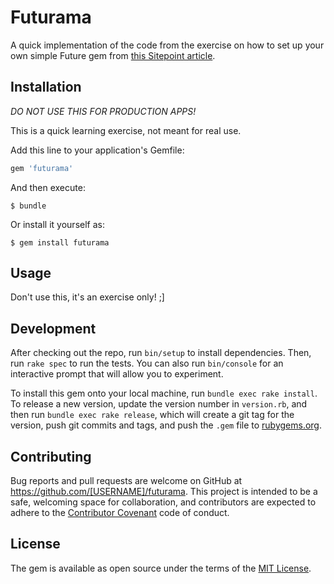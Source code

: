 # Futurama

A quick implementation of the code from the exercise on how to set up your own simple Future gem from [this Sitepoint article](https://www.sitepoint.com/learn-concurrency-by-implementing-futures-in-ruby/).

## Installation

*DO NOT USE THIS FOR PRODUCTION APPS!*

This is a quick learning exercise, not meant for real use.

Add this line to your application's Gemfile:

```ruby
gem 'futurama'
```

And then execute:

    $ bundle

Or install it yourself as:

    $ gem install futurama

## Usage

Don't use this, it's an exercise only! ;]

## Development

After checking out the repo, run `bin/setup` to install dependencies. Then, run `rake spec` to run the tests. You can also run `bin/console` for an interactive prompt that will allow you to experiment.

To install this gem onto your local machine, run `bundle exec rake install`. To release a new version, update the version number in `version.rb`, and then run `bundle exec rake release`, which will create a git tag for the version, push git commits and tags, and push the `.gem` file to [rubygems.org](https://rubygems.org).

## Contributing

Bug reports and pull requests are welcome on GitHub at https://github.com/[USERNAME]/futurama. This project is intended to be a safe, welcoming space for collaboration, and contributors are expected to adhere to the [Contributor Covenant](http://contributor-covenant.org) code of conduct.


## License

The gem is available as open source under the terms of the [MIT License](http://opensource.org/licenses/MIT).

